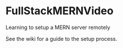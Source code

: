 # FullStackMERNVideo
Learning to setup a MERN server remotely

See the wiki for a guide to the setup process.
